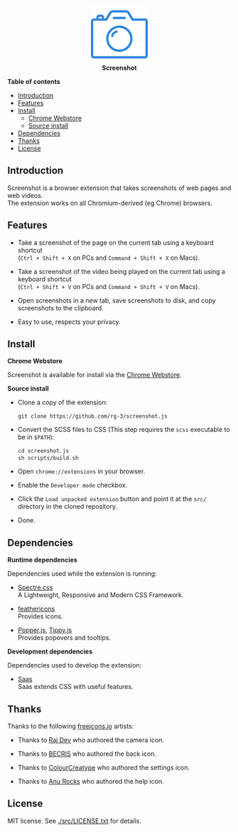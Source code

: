 <p align="center">
  <img src="/src/images/camera128.png" alt="Screenshot logo">
  <br>
  <b>Screenshot</b>
</p>

**Table of contents**

* <a href="#introduction"> Introduction </a>
* <a href="#features"> Features </a>
* <a href='#install'>Install</a>
  * <a href='#install-webstores'> Chrome Webstore </a>
  * <a href='#install-fromsource'> Source install</a>
* <a href='#dependencies'>Dependencies</a>
* <a href='#thanks'>Thanks</a>
* <a href='#license'>License</a>

## <a id='introduction'>Introduction</a>

Screenshot is a browser extension that takes screenshots of web pages and web videos.  
The extension works on all Chromium-derived (eg Chrome) browsers.

## <a id='features'>Features</a>

* Take a screenshot of the page on the current tab using a keyboard shortcut  
  (`Ctrl + Shift + X` on PCs and  `Command + Shift + X` on Macs).

* Take a screenshot of the video being played on the current tab using a keyboard shortcut  
  (`Ctrl + Shift + V` on PCs and  `Command + Shift + V` on Macs).

* Open screenshots in a new tab, save screenshots to disk, and copy screenshots
  to the clipboard.

* Easy to use, respects your privacy.


## <a id='install'> Install </a>

<a id='install-webstores'>**Chrome Webstore**</a>

Screenshot is available for install via the [Chrome Webstore](https://chrome.google.com/webstore/detail/screenshot/ehmcpclingghgidajkpodncclbginiak).

<a id='install-fromsource'>**Source install**</a>

* Clone a copy of the extension:

      git clone https://github.com/rg-3/screenshot.js

* Convert the SCSS files to CSS
  (This step requires the `scss` executable to be in `$PATH`):

      cd screenshot.js
      sh scripts/build.sh

* Open `chrome://extensions` in your browser.

* Enable the `Developer mode` checkbox.

* Click the `Load unpacked extension` button and point it at 
  the `src/` directory in the cloned repository.

* Done.

## <a id='dependencies'> Dependencies </a>

**Runtime dependencies**

Dependencies used while the extension is running:

* [Spectre.css](https://picturepan2.github.io/spectre/)  
  A Lightweight, Responsive and Modern CSS Framework.

* [feathericons](https://feathericons.com/)  
  Provides icons.

* [Popper.js](https://popper.js.org/), [Tippy.js](https://atomiks.github.io/tippyjs/)  
  Provides popovers and tooltips.

**Development dependencies**

Dependencies used to develop the extension:

  * [Saas](https://www.sass-lang.com)  
    Saas extends CSS with useful features.

## <a id='thanks'>Thanks</a>

Thanks to the following [freeicons.io](https://freeicons.io) artists:

* Thanks to [Raj Dev](https://freeicons.io/profile/714) who 
  authored the camera icon.

* Thanks to [BECRIS](https://freeicons.io/profile/3484) who 
  authored the back icon.

* Thanks to [ColourCreatype](https://freeicons.io/profile/5790) who 
  authored the settings icon.
  
 * Thanks to [Anu Rocks](https://freeicons.io/profile/730) who 
  authored the help icon.
  
## <a id='license'>License</a>

MIT license. See [./src/LICENSE.txt](./src/LICENSE.txt) for details.
